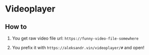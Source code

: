 # Videoplayer

## How to

1. You get raw video file url: `https://funny-video-file-somewhere`

1. You prefix it with `https://aleksandr.vin/videoplayer/#` and open!
